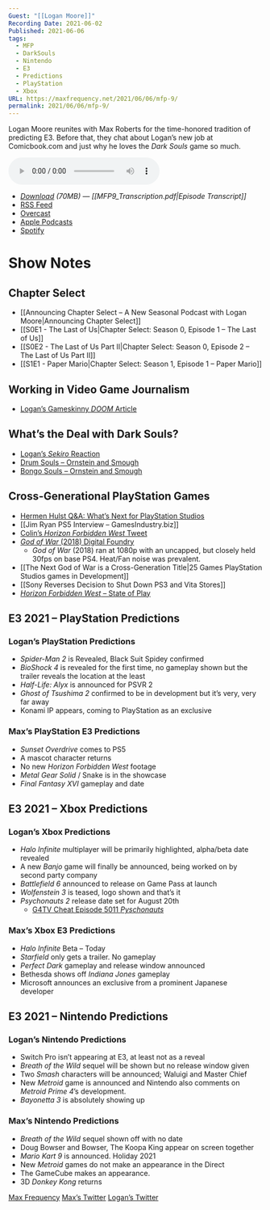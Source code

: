 ```yaml
---
Guest: "[[Logan Moore]]"
Recording Date: 2021-06-02
Published: 2021-06-06
tags:
  - MFP
  - DarkSouls
  - Nintendo
  - E3
  - Predictions
  - PlayStation
  - Xbox
URL: https://maxfrequency.net/2021/06/06/mfp-9/
permalink: 2021/06/06/mfp-9/
---
```

Logan Moore reunites with Max Roberts for the time-honored tradition of predicting E3. Before that, they chat about Logan’s new job at Comicbook.com and just why he loves the *Dark Souls* game so much.

<audio controls>
  <source src="https://traffic.libsyn.com/maxfrequency/MF09_Final.mp3">
</audio>

- *[Download](https://traffic.libsyn.com/maxfrequency/MF09_Final.mp3) (70MB)  — [[MFP9_Transcription.pdf|Episode Transcript]]*
- [RSS Feed](https://maxfrequency.libsyn.com/rss)
- [Overcast](https://overcast.fm/itunes1557043396)
- [Apple Podcasts](https://podcasts.apple.com/us/podcast/the-max-frequency-podcast/id1557043396)
- [Spotify](https://open.spotify.com/show/3W1LwBNmhZ6s5QmQViWXKn)

# Show Notes
## Chapter Select

- [[Announcing Chapter Select – A New Seasonal Podcast with Logan Moore|Announcing Chapter Select]]
- [[S0E1 - The Last of Us|Chapter Select: Season 0, Episode 1 – The Last of Us]]
- [[S0E2 - The Last of Us Part II|Chapter Select: Season 0, Episode 2 – The Last of Us Part II]]
- [[S1E1 - Paper Mario|Chapter Select: Season 1, Episode 1 – Paper Mario]]
## Working in Video Game Journalism

- [Logan’s Gameskinny *DOOM* Article](https://www.gameskinny.com/bm0mz/more-shooters-should-be-like-doom)
## What’s the Deal with Dark Souls?

- [Logan’s *Sekiro* Reaction](https://youtube.com/watch?v=tNyOHZtM76Q&t=49)
- [Drum Souls – Ornstein and Smough](https://youtu.be/02my_zhX4Bs)
- [Bongo Souls – Ornstein and Smough](https://youtu.be/4HdWWhZ0hDM)
## Cross-Generational PlayStation Games

- [Hermen Hulst Q&A: What’s Next for PlayStation Studios](https://blog.playstation.com/2021/06/02/hermen-hulst-qa-whats-next-for-playstation-studios/)
- [[Jim Ryan PS5 Interview – GamesIndustry.biz]]
- [Colin’s *Horizon Forbidden West* Tweet](https://twitter.com/notaxation/status/1400473611736170501)
- [*God of War* (2018) Digital Foundry](https://youtube.com/watch?v=0HlwTz5x_18&t=805)
	- *God of War* (2018) ran at 1080p with an uncapped, but closely held 30fps on base PS4. Heat/Fan noise was prevalent.
- [[The Next God of War is a Cross-Generation Title|25 Games PlayStation Studios games in Development]]
- [[Sony Reverses Decision to Shut Down PS3 and Vita Stores]]
- [*Horizon Forbidden West* – State of Play](https://youtube.com/watch?v=wLR5gaQNQBk&t=18023)
## E3 2021 – PlayStation Predictions
### Logan’s PlayStation Predictions
- *Spider-Man 2* is Revealed, Black Suit Spidey confirmed
- *BioShock 4* is revealed for the first time, no gameplay shown but the trailer reveals the location at the least
- *Half-Life: Alyx* is announced for PSVR 2
- *Ghost of Tsushima 2* confirmed to be in development but it’s very, very far away
- Konami IP appears, coming to PlayStation as an exclusive
### Max’s PlayStation E3 Predictions
- *Sunset Overdrive* comes to PS5
- A mascot character returns
- No new *Horizon Forbidden West* footage
- *Metal Gear Solid* / Snake is in the showcase
- *Final Fantasy XVI* gameplay and date
## E3 2021 – Xbox Predictions
### Logan’s Xbox Predictions
- *Halo Infinite* multiplayer will be primarily highlighted, alpha/beta date revealed
- A new *Banjo* game will finally be announced, being worked on by second party company
- *Battlefield 6* announced to release on Game Pass at launch
- *Wolfenstein 3* is teased, logo shown and that’s it 
- *Psychonauts 2* release date set for August 20th
	- [G4TV Cheat Episode 5011 *Pyschonauts*](https://youtu.be/sABlw0zZWD0)
### Max’s Xbox E3 Predictions
- *Halo Infinite* Beta – Today
- *Starfield* only gets a trailer. No gameplay
- *Perfect Dark* gameplay and release window announced
- Bethesda shows off *Indiana Jones* gameplay
- Microsoft announces an exclusive from a prominent Japanese developer
## E3 2021 – Nintendo Predictions
### Logan’s Nintendo Predictions
- Switch Pro isn’t appearing at E3, at least not as a reveal
- *Breath of the Wild* sequel will be shown but no release window given
- Two *Smash* characters will be announced; Waluigi and Master Chief
- New *Metroid* game is announced and Nintendo also comments on *Metroid Prime 4*’s development.
- *Bayonetta 3* is absolutely showing up
### Max’s Nintendo Predictions
- *Breath of the Wild* sequel shown off with no date
- Doug Bowser and Bowser, The Koopa King appear on screen together
- *Mario Kart 9* is announced. Holiday 2021
- New *Metroid* games do not make an appearance in the Direct
- The GameCube makes an appearance.
- 3D *Donkey Kong* returns

[Max Frequency](https://maxfrequency.net/)
[Max’s Twitter](https://www.twitter.com/MaxRoberts143)
[Logan’s Twitter](https://www.twitter.com/mooreman12)